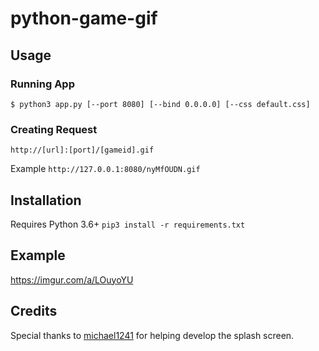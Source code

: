 # python-game-gif

## Usage
### Running App

`$ python3 app.py [--port 8080] [--bind 0.0.0.0] [--css default.css]`

### Creating Request
`http://[url]:[port]/[gameid].gif`

Example
`http://127.0.0.1:8080/nyMfOUDN.gif`

## Installation
Requires Python 3.6+
`pip3 install -r requirements.txt`

## Example
https://imgur.com/a/LOuyoYU

## Credits
Special thanks to [michael1241](https://github.com/michael1241/) for helping develop the splash screen.